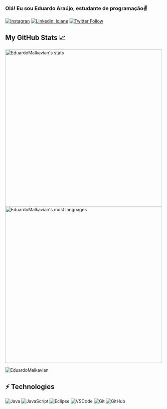 ### Olá! Eu sou Eduardo Araújo, estudante de programação✌️

[![Instagran](https://img.shields.io/badge/Instagram-E4405F?style=for-the-badge&logo=instagram&logoColor=white)](https://www.instagram.com/edumalkavian/)
[![Linkedin: loiane](https://img.shields.io/badge/-Linkedin-blue?style=flat-square&logo=Linkedin&logoColor=white&link=https://www.linkedin.com/in/loiane/)](https://www.linkedin.com/in/eduardoaraujo2/)
[![Twitter Follow](https://img.shields.io/twitter/follow/eduaraujoedu?style=social)](https://twitter.com/eduaraujoedu)


## My GitHub Stats 📈

<img width="500em" src="https://github-readme-stats.vercel.app/api?username=EduardoMalkavian&show_icons=true&theme=tokyonight" alt="EduardoMalkavian's stats"/>
<img width="500em" src="https://github-readme-stats.vercel.app/api/top-langs/?username=EduardoMalkavian&layout=compact&theme=tokyonight" alt="EduardoMalkavian's most languages"/>
<p><img align="center" src="https://github-readme-streak-stats.herokuapp.com/?user=EduardoMalkavian&theme=tokyonight" alt="EduardoMalkavian" /></p>


## ⚡ Technologies


![Java](https://img.shields.io/badge/-Java-007396?style=flat-square&logo=java)
![JavaScript](https://img.shields.io/badge/-JavaScript-black?style=flat-square&logo=javascript)
![Eclipse](https://img.shields.io/badge/-Eclipse-2C2255?style=flat-square&logo=eclipse&logoColor=white)
![VSCode](https://img.shields.io/badge/-VSCode-007ACC?style=flat-square&logo=visual-studio-code&logoColor=white)
![Git](https://img.shields.io/badge/-Git-black?style=flat-square&logo=git)
![GitHub](https://img.shields.io/badge/-GitHub-181717?style=flat-square&logo=github)
